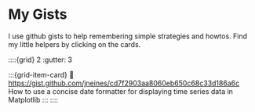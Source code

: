 # My Gists

I use github gists to help remembering simple strategies and howtos. Find my little helpers by clicking on the cards.

::::{grid} 2
:gutter: 3

:::{grid-item-card} 
:link: https://gist.github.com/jneines/cd7f2903aa8060eb650c68c33d186a6c
How to use a concise date formatter for displaying time series data in Matplotlib
:::
::::

